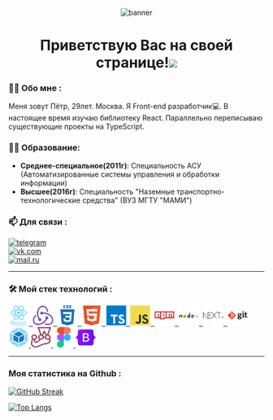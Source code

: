 <p align="center"><img src="https://i.ibb.co/tMnWSqC/banner.jpg" alt="banner"/></p>
<h1 align="center">Приветствую Вас на своей странице!<img src="https://media.giphy.com/media/hvRJCLFzcasrR4ia7z/giphy.gif" width="30px"></h1>

### :man_technologist: Обо мне :

Меня зовут Пётр, 29лет. Москва. Я Front-end разработчик:computer:. В настоящее время изучаю библиотеку React. Параллельно переписываю существующие проекты на TypeScript.

### :man_student: Образование:
  - **Среднее-специальное(2011г)**: Специальность АСУ (Автоматизированные системы управления и обработки информации)
  - **Высшее(2016г)**: Специальность "Наземные транспортно-технологические средства" (ВУЗ МГТУ "МАМИ")

### 📫 Для связи :
<div>
  <a href="https://t.me/greek_msk">
    <img src="https://img.shields.io/badge/Telegram-blue?logo=telegram" alt="telegram" height="28">
  </a>
</div>
<div>
  <a href="https://vk.com/petr_baiborin">
    <img src="https://img.shields.io/badge/vk.com-blue?logo=vk" alt="vk.com" height="28">
  </a>
</div>
<div>
  <a href="mailto:razor267@mail.ru">
    <img src="https://img.shields.io/badge/Mail.ru-blue?logo=mail.ru&logoColor=yellow" alt="mail.ru" height="28">
  </a>
</div>
 
---

### :hammer_and_wrench: Мой стек технологий :
<p>
  <a href="https://reactjs.org/">
    <img src="https://github.com/devicons/devicon/blob/master/icons/react/react-original-wordmark.svg" title="React" alt="React" width="40" height="40"/>&nbsp;
  </a>
  <a href="https://redux.js.org/">
    <img src="https://github.com/devicons/devicon/blob/master/icons/redux/redux-original.svg" title="Redux" alt="Redux " width="40" height="40"/>&nbsp;
  </a>
  <a href="https://www.w3.org/Style/CSS/">
    <img src="https://github.com/devicons/devicon/blob/master/icons/css3/css3-plain-wordmark.svg"  title="CSS3" alt="CSS" width="40" height="40"/>&nbsp;
  </a>
  <a href="https://html.spec.whatwg.org/">    
    <img src="https://github.com/devicons/devicon/blob/master/icons/html5/html5-original.svg" title="HTML5" alt="HTML" width="40" height="40"/>&nbsp;
  </a>
  <a href="https://www.typescriptlang.org/">    
    <img src="https://github.com/devicons/devicon/blob/master/icons/typescript/typescript-plain.svg" title="TypeScript" alt="TypeScript" width="40" height="40"/>&nbsp;
  </a>
  <a href="https://www.javascript.com/">    
    <img src="https://github.com/devicons/devicon/blob/master/icons/javascript/javascript-original.svg" title="JavaScript" alt="JavaScript" width="40" height="40"/>&nbsp;
  </a>
  <a href="https://www.npmjs.com/">    
    <img src="https://github.com/devicons/devicon/blob/master/icons/npm/npm-original-wordmark.svg" title="npm" alt="npm" width="40" height="40"/>&nbsp;
  </a>
   <a href="https://nodejs.org/">    
     <img src="https://github.com/devicons/devicon/blob/master/icons/nodejs/nodejs-original-wordmark.svg" title="NodeJS" alt="NodeJS" width="40" height="40"/>&nbsp;
  </a>
   <a href="https://nextjs.org/">    
     <img src="https://github.com/devicons/devicon/blob/master/icons/nextjs/nextjs-original-wordmark.svg" title="NextJS" alt="NextJS" width="40" height="40"/>&nbsp;
  </a>
  <a href="https://git-scm.com/">    
     <img src="https://github.com/devicons/devicon/blob/master/icons/git/git-original-wordmark.svg" title="Git" **alt="Git" width="40" height="40"/>
  </a>
  <a href="https://webpack.js.org/">    
     <img src="https://github.com/devicons/devicon/blob/master/icons/webpack/webpack-original.svg" title="Webpack" **alt="Webpack" width="40" height="40"/>
  </a>
  <a href="https://jestjs.io/">    
     <img src="https://github.com/devicons/devicon/blob/master/icons/jest/jest-plain.svg" title="Jest" **alt="Jest" width="40" height="40"/>
  </a>
  <a href="https://www.figma.com/">    
     <img src="https://github.com/devicons/devicon/blob/master/icons/figma/figma-original.svg" title="Figma" **alt="Figma" width="40" height="40"/>
  </a>
  <a href="https://getbootstrap.com/">    
     <img src="https://github.com/devicons/devicon/blob/master/icons/bootstrap/bootstrap-original.svg" title="Bootstrap" **alt="Bootstrap" width="40" height="40"/>
  </a>
</p>

---

### Моя статистика на Github :
[![GitHub Streak](http://github-readme-streak-stats.herokuapp.com?user=razor267&date_format=M%20j%5B%2C%20Y%5D)](https://git.io/streak-stats)

[![Top Langs](https://github-readme-stats.vercel.app/api/top-langs/?username=razor267&layout=compact&theme=vision-friendly-dark&bg_color=white&text_color=black&title_color=blue&custom_title=Top%20used%20language)](https://github.com/anuraghazra/github-readme-stats)

<!--
**razor267/razor267** is a ✨ _special_ ✨ repository because its `README.md` (this file) appears on your GitHub profile.

Here are some ideas to get you started:

- 🔭 I’m currently working on ...
- 🌱 I’m currently learning ...
- 👯 I’m looking to collaborate on ...
- 🤔 I’m looking for help with ...
- 💬 Ask me about ...
- 📫 How to reach me: ...
- 😄 Pronouns: ...
- ⚡ Fun fact: ...
-->
